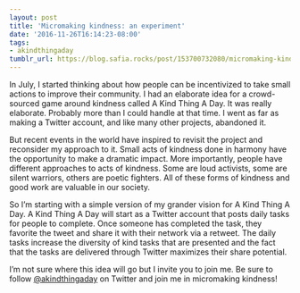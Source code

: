 ```yaml
---
layout: post
title: 'Micromaking kindness: an experiment'
date: '2016-11-26T16:14:23-08:00'
tags:
- akindthingaday
tumblr_url: https://blog.safia.rocks/post/153700732080/micromaking-kindness-an-experiment
---
```

In July, I started thinking about how people can be incentivized to take small actions to improve their community. I had an elaborate idea for a crowd-sourced game around kindness called A Kind Thing A Day. It was really elaborate. Probably more than I could handle at that time. I went as far as making a Twitter account, and like many other projects, abandoned it.

But recent events in the world have inspired to revisit the project and reconsider my approach to it. Small acts of kindness done in harmony have the opportunity to make a dramatic impact. More importantly, people have different approaches to acts of kindness. Some are loud activists, some are silent warriors, others are poetic fighters. All of these forms of kindness and good work are valuable in our society.

So I’m starting with a simple version of my grander vision for A Kind Thing A Day. A Kind Thing A Day will start as a Twitter account that posts daily tasks for people to complete. Once someone has completed the task, they favorite the tweet and share it with their network via a retweet. The daily tasks increase the diversity of kind tasks that are presented and the fact that the tasks are delivered through Twitter maximizes their share potential.

I’m not sure where this idea will go but I invite you to join me. Be sure to follow [@akindthingaday](https://twitter.com/akindthingaday) on Twitter and join me in micromaking kindness!

